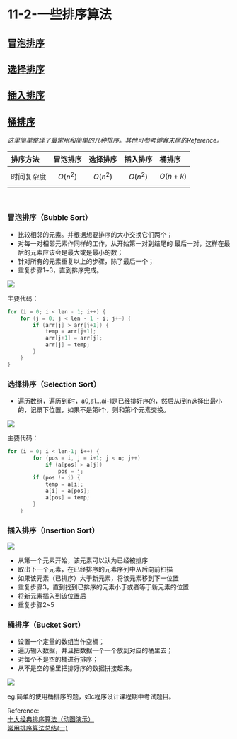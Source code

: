 # 11-2-一些排序算法

## [冒泡排序](#1)
## [选择排序](#2)
## [插入排序](#3)
## [桶排序](#4)

*这里简单整理了最常用和简单的几种排序。其他可参考博客末尾的Reference。*

|排序方法| 冒泡排序| 选择排序| 插入排序|桶排序 |
|:-- |:-- |:-- |:-- |:--|
| 时间复杂度|$$ O(n^2) $$ | $$ O(n^2) $$| $$ O(n^2) $$|$$ O(n+k) $$ |

<br>
<h3 id="1">冒泡排序（Bubble Sort） </h3>

* 比较相邻的元素。并根据想要排序的大小交换它们两个；
* 对每一对相邻元素作同样的工作，从开始第一对到结尾的 最后一对，这样在最后的元素应该会是最大或是最小的数；
* 针对所有的元素重复以上的步骤，除了最后一个；
* 重复步骤1~3，直到排序完成。

![](https://images2017.cnblogs.com/blog/849589/201710/849589-20171015223238449-2146169197.gif)

主要代码：
```c
for (i = 0; i < len - 1; i++) {
    for (j = 0; j < len - 1 - i; j++) {
        if (arr[j] > arr[j+1]) {         
            temp = arr[j+1];  
            arr[j+1] = arr[j];
            arr[j] = temp;
        }
    }
}
```


<h3 id="2">选择排序（Selection Sort） </h3>

* 遍历数组，遍历到i时，a0,a1...ai-1是已经排好序的，然后从i到n选择出最小的，记录下位置，如果不是第i个，则和第i个元素交换。

![](https://images2017.cnblogs.com/blog/849589/201710/849589-20171015224719590-1433219824.gif)

主要代码：
```c
for (i = 0; i < len-1; i++) {
        for (pos = i, j = i+1; j < n; j++)
            if (a[pos] > a[j])
                pos = j;
        if (pos != i) {
            temp = a[i];
            a[i] = a[pos];
            a[pos] = temp;
        }
    }
```

<h3 id="3">插入排序（Insertion Sort） </h3>

![](https://images2017.cnblogs.com/blog/849589/201710/849589-20171015225645277-1151100000.gif)

* 从第一个元素开始，该元素可以认为已经被排序
* 取出下一个元素，在已经排序的元素序列中从后向前扫描
* 如果该元素（已排序）大于新元素，将该元素移到下一位置
* 重复步骤3，直到找到已排序的元素小于或者等于新元素的位置
* 将新元素插入到该位置后
* 重复步骤2~5

<h3 id="4">桶排序（Bucket Sort） </h3>

* 设置一个定量的数组当作空桶；
* 遍历输入数据，并且把数据一个一个放到对应的桶里去；
* 对每个不是空的桶进行排序；
* 从不是空的桶里把排好序的数据拼接起来。

![](https://images2017.cnblogs.com/blog/849589/201710/849589-20171015232107090-1920702011.png)

eg.简单的使用桶排序的题，如c程序设计课程期中考试题目。




Reference:<br>
[十大经典排序算法（动图演示）](https://www.cnblogs.com/onepixel/articles/7674659.html)<br>
[常用排序算法总结(一)](https://www.cnblogs.com/eniac12/p/5329396.html#s3)

